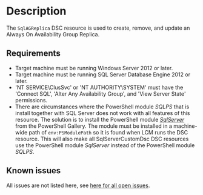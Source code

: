 # Description

The `SqlAGReplica` DSC resource is used to create, remove, and update an
Always On Availability Group Replica.

## Requirements

* Target machine must be running Windows Server 2012 or later.
* Target machine must be running SQL Server Database Engine 2012 or later.
* 'NT SERVICE\ClusSvc' or 'NT AUTHORITY\SYSTEM' must have the 'Connect SQL',
  'Alter Any Availability Group', and 'View Server State' permissions.
* There are circumstances where the PowerShell module _SQLPS_ that is install
  together with SQL Server does not work with all features of this resource.
  The solution is to install the PowerShell module [_SqlServer_](https://www.powershellgallery.com/packages/SqlServer)
  from the PowerShell Gallery. The module must be installed in a machine-wide
  path of `env:PSModulePath` so it is found when LCM runs the DSC resource.
  This will also make all SqlServerCustomDsc DSC resources use the PowerShell
  module _SqlServer_ instead of the PowerShell module _SQLPS_.

## Known issues

All issues are not listed here, see [here for all open issues](https://github.com/dsccommunity/SqlServerCustomDsc/issues?q=is%3Aissue+is%3Aopen+in%3Atitle+SqlAGReplica).

